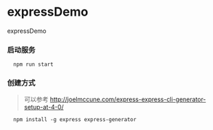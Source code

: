# expressDemo

expressDemo

### 启动服务
```
  npm run start
```

### 创建方式
> 可以参考 http://joelmccune.com/express-express-cli-generator-setup-at-4-0/
```
  npm install -g express express-generator
```
